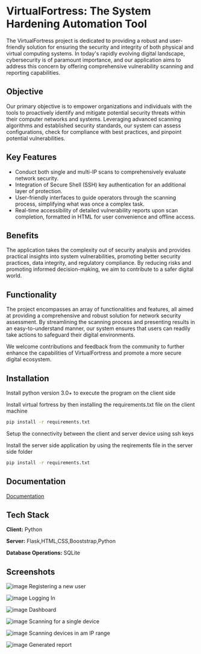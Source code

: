
# VirtualFortress: The System Hardening Automation Tool

The VirtualFortress project is dedicated to providing a robust and user-friendly solution for ensuring the security and integrity of both physical and virtual computing systems. In today's rapidly evolving digital landscape, cybersecurity is of paramount importance, and our application aims to address this concern by offering comprehensive vulnerability scanning and reporting capabilities.

## Objective
Our primary objective is to empower organizations and individuals with the tools to proactively identify and mitigate potential security threats within their computer networks and systems. Leveraging advanced scanning algorithms and established security standards, our system can assess configurations, check for compliance with best practices, and pinpoint potential vulnerabilities.

## Key Features
- Conduct both single and multi-IP scans to comprehensively evaluate network security.
- Integration of Secure Shell (SSH) key authentication for an additional layer of protection.
- User-friendly interfaces to guide operators through the scanning process, simplifying what was once a complex task.
- Real-time accessibility of detailed vulnerability reports upon scan completion, formatted in HTML for user convenience and offline access.

## Benefits
The application takes the complexity out of security analysis and provides practical insights into system vulnerabilities, promoting better security practices, data integrity, and regulatory compliance. By reducing risks and promoting informed decision-making, we aim to contribute to a safer digital world.

## Functionality
The project encompasses an array of functionalities and features, all aimed at providing a comprehensive and robust solution for network security assessment. By streamlining the scanning process and presenting results in an easy-to-understand manner, our system ensures that users can readily take actions to safeguard their digital environments.

We welcome contributions and feedback from the community to further enhance the capabilities of VirtualFortress and promote a more secure digital ecosystem.

## Installation
Install python version 3.0+ to execute the program on the client side 

Install virtual fortress by then installing the requirements.txt file on the client machine 

```bash
pip install -r requirements.txt
```
Setup the connectivity between the client and server device using ssh keys 

Install the server side application by using the reqirements file in the server side folder

```bash
pip install -r requirements.txt
```

## Documentation

[Documentation](https://drive.google.com/file/d/1pbs4nvvv3rDIj0T-k2onWVIwRSu7l5lH/view?usp=sharing)


## Tech Stack

**Client:** Python

**Server:** Flask,HTML,CSS,Booststrap,Python

**Database Operations:** SQLite


## Screenshots
![image](https://github.com/adex42/Virtual-Fortress/assets/87116411/0cfe270b-0a5a-415e-b050-f50d5fdfdab1)
Registering a new user

![image](https://github.com/adex42/Virtual-Fortress/assets/87116411/97c55db4-07ab-4c12-b69d-5207618bb3c0)
Logging In

![image](https://github.com/adex42/Virtual-Fortress/assets/87116411/6df85952-c9b3-45c5-a2fd-71a854a28fae)
Dashboard

![image](https://github.com/adex42/Virtual-Fortress/assets/87116411/8e1e12e2-8465-4438-8638-a03841e23ec0)
Scanning for a single device

![image](https://github.com/adex42/Virtual-Fortress/assets/87116411/79d5c983-6d67-4817-a2db-5afad36925ca)
Scanning devices in am IP range

![image](https://github.com/adex42/Virtual-Fortress/assets/87116411/b618b0ad-a5b5-4d26-ad20-16454671f806)
Generated report







